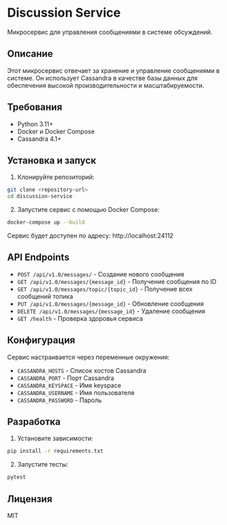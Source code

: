 # Discussion Service

Микросервис для управления сообщениями в системе обсуждений.

## Описание

Этот микросервис отвечает за хранение и управление сообщениями в системе. Он использует Cassandra в качестве базы данных для обеспечения высокой производительности и масштабируемости.

## Требования

- Python 3.11+
- Docker и Docker Compose
- Cassandra 4.1+

## Установка и запуск

1. Клонируйте репозиторий:
```bash
git clone <repository-url>
cd discussion-service
```

2. Запустите сервис с помощью Docker Compose:
```bash
docker-compose up --build
```

Сервис будет доступен по адресу: http://localhost:24112

## API Endpoints

- `POST /api/v1.0/messages/` - Создание нового сообщения
- `GET /api/v1.0/messages/{message_id}` - Получение сообщения по ID
- `GET /api/v1.0/messages/topic/{topic_id}` - Получение всех сообщений топика
- `PUT /api/v1.0/messages/{message_id}` - Обновление сообщения
- `DELETE /api/v1.0/messages/{message_id}` - Удаление сообщения
- `GET /health` - Проверка здоровья сервиса

## Конфигурация

Сервис настраивается через переменные окружения:

- `CASSANDRA_HOSTS` - Список хостов Cassandra
- `CASSANDRA_PORT` - Порт Cassandra
- `CASSANDRA_KEYSPACE` - Имя keyspace
- `CASSANDRA_USERNAME` - Имя пользователя
- `CASSANDRA_PASSWORD` - Пароль

## Разработка

1. Установите зависимости:
```bash
pip install -r requirements.txt
```

2. Запустите тесты:
```bash
pytest
```

## Лицензия

MIT 